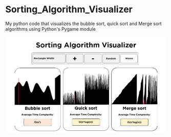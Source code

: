 # Sorting_Algorithm_Visualizer
 My python code that visualizes the bubble sort, quick sort and Merge sort algorithms using Python's Pygame module

<img src="Menu.png">

